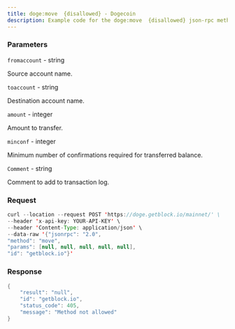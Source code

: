 ```yaml
---
title: doge:move  {disallowed} - Dogecoin
description: Example code for the doge:move  {disallowed} json-rpc method. Сomplete guide on how to use doge:move  {disallowed} json-rpc in GetBlock.io Web3 documentation.
---
```


### Parameters


`fromaccount` - string

Source account name.

`toaccount` - string

Destination account name.

`amount` - integer

Amount to transfer.

`minconf` - integer

Minimum number of confirmations required for transferred balance.

`Comment` - string

Comment to add to transaction log.

### Request

``` java
curl --location --request POST 'https://doge.getblock.io/mainnet/' \
--header 'x-api-key: YOUR-API-KEY' \
--header 'Content-Type: application/json' \
--data-raw '{"jsonrpc": "2.0",
"method": "move",
"params": [null, null, null, null, null],
"id": "getblock.io"}'
```

###  Response

``` java
{
    "result": "null",
    "id": "getblock.io",
    "status_code": 405,
    "message": "Method not allowed"
}
```

